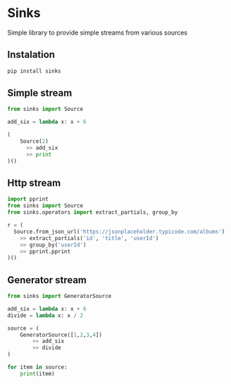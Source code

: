 # Sinks

Simple library to provide simple streams from various sources

## Instalation

```sh
pip install sinks
```

## Simple stream

```python
from sinks import Source

add_six = lambda x: x + 6

(
    Source(2)
      >> add_six
      >> print
)()
```

## Http stream

```python
import pprint
from sinks import Source
from sinks.operators import extract_partials, group_by

r = (
  Source.from_json_url('https://jsonplaceholder.typicode.com/albums')
    >> extract_partials('id', 'title', 'userId')
    >> group_by('userId')
    >> pprint.pprint
)()
```

## Generator stream

```python
from sinks import GeneratorSource

add_six = lambda x: x + 6
divide = lambda x: x / 2

source = (
    GeneratorSource([1,2,3,4])
        >> add_six
        >> divide
)

for item in source:
    print(item)
```
